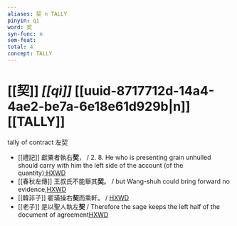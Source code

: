 ```yaml
---
aliases: 契 n TALLY
pinyin: qì
word: 契
syn-func: n
sem-feat: 
total: 4
concept: TALLY 
---
```

# [[契]] *[[qì]]*  [[uuid-8717712d-14a4-4ae2-be7a-6e18e61d929b|n]] [[TALLY]]
tally of contract 左契
 - [[禮記]] 獻粟者執右**契**， / 2. 8. He who is presenting grain unhulled should carry with him the left side of the account (of the quantity);[HXWD](https://hxwd.org/textview.html?location=KR1d0052_tls_001-30a.10)
 - [[春秋左傳]] 王叔氏不能舉其**契**。 / but Wang-shuh could bring forward no evidence,[HXWD](https://hxwd.org/textview.html?location=KR1e0001_tls_009-244a.43)
 - [[韓非子]] 翟璜操右**契**而乘軒。 / [HXWD](https://hxwd.org/textview.html?location=KR3c0005_tls_033-1a.9)
 - [[老子]] 是以聖人執左**契** / Therefore the sage keeps the left half of the document of agreement[HXWD](https://hxwd.org/textview.html?location=KR5c0057_tls_079-1a.6)